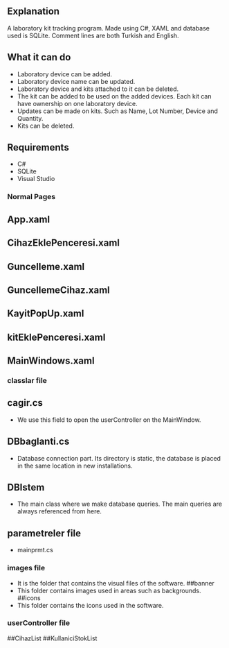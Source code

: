 ## Explanation
A laboratory kit tracking program. Made using C#, XAML and database used is SQLite. Comment lines are both Turkish and English.

## What it can do
- Laboratory device can be added.
- Laboratory device name can be updated.
- Laboratory device and kits attached to it can be deleted.
- The kit can be added to be used on the added devices. Each kit can have ownership on one laboratory device.
- Updates can be made on kits. Such as Name, Lot Number, Device and Quantity.
- Kits can be deleted.

## Requirements
- C#
- SQLite
- Visual Studio

### Normal Pages
## App.xaml
## CihazEklePenceresi.xaml
## Guncelleme.xaml
## GuncellemeCihaz.xaml
## KayitPopUp.xaml
## kitEklePenceresi.xaml
## MainWindows.xaml


### classlar file
## cagir.cs
- We use this field to open the userController on the MainWindow.
## DBbaglanti.cs 
- Database connection part. Its directory is static, the database is placed in the same location in new installations.
## DBIstem
- The main class where we make database queries. The main queries are always referenced from here.

## parametreler file
- mainprmt.cs
### images file
- It is the folder that contains the visual files of the software.
##banner
- This folder contains images used in areas such as backgrounds.
##icons
- This folder contains the icons used in the software.

### userController file
##CihazList
##KullaniciStokList

